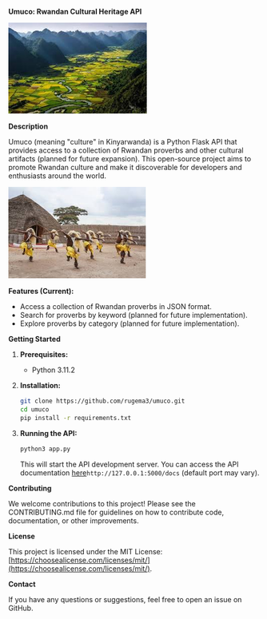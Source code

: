 **Umuco: Rwandan Cultural Heritage API**

<img src="images/land.jpeg">



**Description**

Umuco (meaning "culture" in Kinyarwanda) is a Python Flask API that provides access to a collection of Rwandan proverbs and other cultural artifacts (planned for future expansion). 
This open-source project aims to promote Rwandan culture and make it discoverable for developers and enthusiasts around the world.

<img src="images/intore.jpeg">

**Features (Current):**

* Access a collection of Rwandan proverbs in JSON format.
* Search for proverbs by keyword (planned for future implementation).
* Explore proverbs by category (planned for future implementation).

**Getting Started**

1. **Prerequisites:**
    * Python 3.11.2

2. **Installation:**

   ```bash
   git clone https://github.com/rugema3/umuco.git
   cd umuco
   pip install -r requirements.txt
   ```

3. **Running the API:**

   ```bash
   python3 app.py
   ```

   This will start the API development server. You can access the API documentation <a href="https://documenter.getpostman.com/view/25450358/2sA3Bn6CX2">here</a>`http://127.0.0.1:5000/docs` (default port may vary).

**Contributing**

We welcome contributions to this project! Please see the CONTRIBUTING.md file for guidelines on how to contribute code, documentation, or other improvements.

**License**

This project is licensed under the MIT License: [https://choosealicense.com/licenses/mit/](https://choosealicense.com/licenses/mit/).

**Contact**

If you have any questions or suggestions, feel free to open an issue on GitHub.

